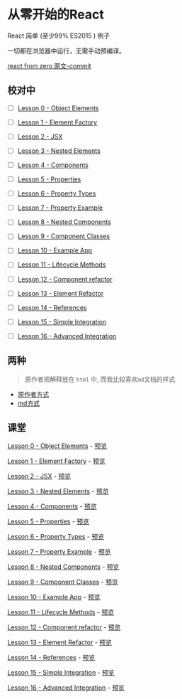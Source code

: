 # 从零开始的React

React 简单 (至少99% ES2015 ) 例子

一切都在浏览器中运行，无需手动预编译。

[react from zero 原文-commit](https://github.com/kay-is/react-from-zero/tree/9295efa36c5be78b0e3767425afcf238290b9051)


## 校对中

- [ ] [Lesson 0 - Object Elements](https://github.com/chinanf-boy/react-from-zero/blob/master/00-object-elements.html)
- [ ] [Lesson 1 - Element Factory](https://github.com/chinanf-boy/react-from-zero/blob/master/01-element-factory.html)
- [ ] [Lesson 2 - JSX](https://github.com/chinanf-boy/react-from-zero/blob/master/02-jsx.html)
- [ ] [Lesson 3 - Nested Elements](https://github.com/chinanf-boy/react-from-zero/blob/master/03-nested-elements.html)
- [ ] [Lesson 4 - Components](https://github.com/chinanf-boy/react-from-zero/blob/master/04-components.html)
- [ ] [Lesson 5 - Properties](https://github.com/chinanf-boy/react-from-zero/blob/master/05-properties.html)
- [ ] [Lesson 6 - Property Types](https://github.com/chinanf-boy/react-from-zero/blob/master/06-property-types.html)
- [ ] [Lesson 7 - Property Example](https://github.com/chinanf-boy/react-from-zero/blob/master/07-property-example.html)
- [ ] [Lesson 8 - Nested Components](https://github.com/chinanf-boy/react-from-zero/blob/master/08-nested-components.html)
- [ ] [Lesson 9 - Component Classes](https://github.com/chinanf-boy/react-from-zero/blob/master/09-component-classes.html)
- [ ] [Lesson 10 - Example App](https://github.com/chinanf-boy/react-from-zero/blob/master/10-example-app.html)
- [ ] [Lesson 11 - Lifecycle Methods](https://github.com/chinanf-boy/react-from-zero/blob/master/11-lifecycle-methods.html)
- [ ] [Lesson 12 - Component refactor](https://github.com/chinanf-boy/react-from-zero/blob/master/12-component-refactor.html)
- [ ] [Lesson 13 - Element Refactor](https://github.com/chinanf-boy/react-from-zero/blob/master/13-element-refactor.html)
- [ ] [Lesson 14 - References](https://github.com/chinanf-boy/react-from-zero/blob/master/14-references.html)
- [ ] [Lesson 15 - Simple Integration](https://github.com/chinanf-boy/react-from-zero/blob/master/15-simple-integration.html)
- [ ] [Lesson 16 - Advanced Integration](https://github.com/chinanf-boy/react-from-zero/blob/master/16-advanced-integration.html)


## 两种

> 原作者把解释放在 `html` 中, 而我比较喜欢`md`文档的样式

- [原作者方式](#课堂)
- [md方式](./explain.md)

## 课堂

[Lesson 0 - Object Elements](https://github.com/chinanf-boy/react-from-zero/blob/master/00-object-elements.html) -
[预览](https://chinanf-boy.github.io/react-from-zero/00-object-elements.html)

[Lesson 1 - Element Factory](https://github.com/chinanf-boy/react-from-zero/blob/master/01-element-factory.html) -
[预览](https://chinanf-boy.github.io/react-from-zero/01-element-factory.html)

[Lesson 2 - JSX](https://github.com/chinanf-boy/react-from-zero/blob/master/02-jsx.html) -
[预览](https://chinanf-boy.github.io/react-from-zero/02-jsx.html)

[Lesson 3 - Nested Elements](https://github.com/chinanf-boy/react-from-zero/blob/master/03-nested-elements.html) -
[预览](https://chinanf-boy.github.io/react-from-zero/03-nested-elements.html)

[Lesson 4 - Components](https://github.com/chinanf-boy/react-from-zero/blob/master/04-components.html) -
[预览](https://chinanf-boy.github.io/react-from-zero/04-components.html)

[Lesson 5 - Properties](https://github.com/chinanf-boy/react-from-zero/blob/master/05-properties.html) -
[预览](https://chinanf-boy.github.io/react-from-zero/05-properties.html)

[Lesson 6 - Property Types](https://github.com/chinanf-boy/react-from-zero/blob/master/06-property-types.html) -
[预览](https://chinanf-boy.github.io/react-from-zero/06-property-types.html)

[Lesson 7 - Property Example](https://github.com/chinanf-boy/react-from-zero/blob/master/07-property-example.html) -
[预览](https://chinanf-boy.github.io/react-from-zero/07-property-example.html)

[Lesson 8 - Nested Components](https://github.com/chinanf-boy/react-from-zero/blob/master/08-nested-components.html) -
[预览](https://chinanf-boy.github.io/react-from-zero/08-nested-components.html)

[Lesson 9 - Component Classes](https://github.com/chinanf-boy/react-from-zero/blob/master/09-component-classes.html) -
[预览](https://chinanf-boy.github.io/react-from-zero/09-component-classes.html)

[Lesson 10 - Example App](https://github.com/chinanf-boy/react-from-zero/blob/master/10-example-app.html) -
[预览](https://chinanf-boy.github.io/react-from-zero/10-example-app.html)

[Lesson 11 - Lifecycle Methods](https://github.com/chinanf-boy/react-from-zero/blob/master/11-lifecycle-methods.html) -
[预览](https://chinanf-boy.github.io/react-from-zero/11-lifecycle-methods.html)

[Lesson 12 - Component refactor](https://github.com/chinanf-boy/react-from-zero/blob/master/12-component-refactor.html) -
[预览](https://chinanf-boy.github.io/react-from-zero/12-component-refactor.html)

[Lesson 13 - Element Refactor](https://github.com/chinanf-boy/react-from-zero/blob/master/13-element-refactor.html) -
[预览](https://chinanf-boy.github.io/react-from-zero/13-element-refactor.html)

[Lesson 14 - References](https://github.com/chinanf-boy/react-from-zero/blob/master/14-references.html) -
[预览](https://chinanf-boy.github.io/react-from-zero/14-references.html)

[Lesson 15 - Simple Integration](https://github.com/chinanf-boy/react-from-zero/blob/master/15-simple-integration.html) -
[预览](https://chinanf-boy.github.io/react-from-zero/15-simple-integration.html)

[Lesson 16 - Advanced Integration](https://github.com/chinanf-boy/react-from-zero/blob/master/16-advanced-integration.html) -
[预览](https://chinanf-boy.github.io/react-from-zero/16-advanced-integration.html)
